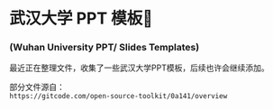 # 武汉大学 PPT 模板🌸
### (Wuhan University PPT/ Slides Templates)

最近正在整理文件，收集了一些武汉大学PPT模板，后续也许会继续添加。

部分文件源自：  
`https://gitcode.com/open-source-toolkit/0a141/overview`
